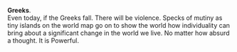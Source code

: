 **Greeks**.  
Even today, if the Greeks fall. There will be violence. Specks of mutiny as tiny islands on the world map go on to show the world how individuality can bring about a significant change in the world we live. No matter how absurd a thought.
It is Powerful.
